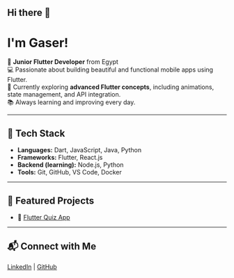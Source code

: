 ## Hi there 👋
# I'm Gaser!

🎯 **Junior Flutter Developer** from Egypt  
💻 Passionate about building beautiful and functional mobile apps using Flutter.  
🚀 Currently exploring **advanced Flutter concepts**, including animations, state management, and API integration.  
📚 Always learning and improving every day.

---

## 🧠 Tech Stack
- **Languages:** Dart, JavaScript, Java, Python
- **Frameworks:** Flutter, React.js  
- **Backend (learning):** Node.js, Python   
- **Tools:** Git, GitHub, VS Code, Docker

---

## 🧩 Featured Projects
- 🧠 [Flutter Quiz App](https://github.com/gaser911/flutter_basics)

---

## 📬 Connect with Me
[LinkedIn](https://www.linkedin.com/in/gaser-aboel-azm/) | [GitHub](https://github.com/gaser911)

